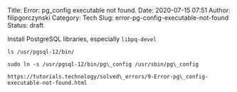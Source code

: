 Title: Error: pg_config executable not found.
Date: 2020-07-15 07:51
Author: filipgorczynski
Category: Tech
Slug: error-pg-config-executable-not-found
Status: draft

Install PostgreSQL libraries, especially `libpq-devel`

`ls /usr/pgsql-12/bin/`

`sudo ln -s /usr/pgsql-12/bin/pg\_config /usr/sbin/pg\_config`

`https://tutorials.technology/solved\_errors/9-Error-pg\_config-executable-not-found.html`

 
